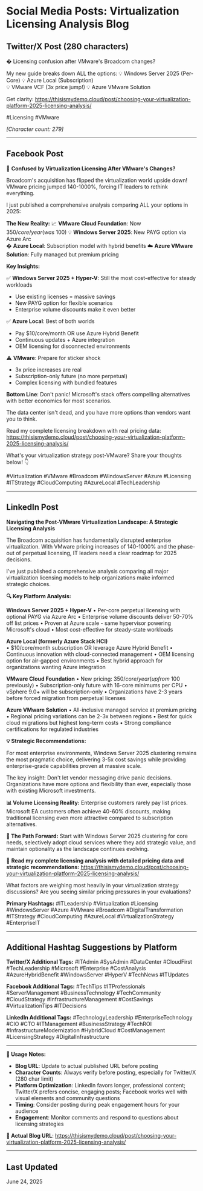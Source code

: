 # Social Media Posts: Virtualization Licensing Analysis Blog

## Twitter/X Post (280 characters)

� Licensing confusion after VMware's Broadcom changes? 

My new guide breaks down ALL the options:
💡 Windows Server 2025 (Per-Core)
💡 Azure Local (Subscription)  
💡 VMware VCF (3x price jump!)
💡 Azure VMware Solution

Get clarity: https://thisismydemo.cloud/post/choosing-your-virtualization-platform-2025-licensing-analysis/

#Licensing #VMware

*[Character count: 279]*

---

## Facebook Post

🎯 **Confused by Virtualization Licensing After VMware's Changes?**

Broadcom's acquisition has flipped the virtualization world upside down! VMware pricing jumped 140-1000%, forcing IT leaders to rethink everything.

I just published a comprehensive analysis comparing ALL your options in 2025:

**The New Reality:**
📈 **VMware Cloud Foundation**: Now $350/core/year (was ~$100)
💡 **Windows Server 2025**: New PAYG option via Azure Arc  
� **Azure Local**: Subscription model with hybrid benefits
☁️ **Azure VMware Solution**: Fully managed but premium pricing

**Key Insights:**

✅ **Windows Server 2025 + Hyper-V**: Still the most cost-effective for steady workloads
- Use existing licenses = massive savings
- New PAYG option for flexible scenarios
- Enterprise volume discounts make it even better

✅ **Azure Local**: Best of both worlds
- Pay $10/core/month OR use Azure Hybrid Benefit
- Continuous updates + Azure integration
- OEM licensing for disconnected environments

⚠️ **VMware**: Prepare for sticker shock
- 3x price increases are real
- Subscription-only future (no more perpetual)
- Complex licensing with bundled features

**Bottom Line**: Don't panic! Microsoft's stack offers compelling alternatives with better economics for most scenarios.

The data center isn't dead, and you have more options than vendors want you to think.

Read my complete licensing breakdown with real pricing data: https://thisismydemo.cloud/post/choosing-your-virtualization-platform-2025-licensing-analysis/

What's your virtualization strategy post-VMware? Share your thoughts below! 👇

#Virtualization #VMware #Broadcom #WindowsServer #Azure #Licensing #ITStrategy #CloudComputing #AzureLocal #TechLeadership

---

## LinkedIn Post

**Navigating the Post-VMware Virtualization Landscape: A Strategic Licensing Analysis**

The Broadcom acquisition has fundamentally disrupted enterprise virtualization. With VMware pricing increases of 140-1000% and the phase-out of perpetual licensing, IT leaders need a clear roadmap for 2025 decisions.

I've just published a comprehensive analysis comparing all major virtualization licensing models to help organizations make informed strategic choices.

**🔍 Key Platform Analysis:**

**Windows Server 2025 + Hyper-V**
• Per-core perpetual licensing with optional PAYG via Azure Arc
• Enterprise volume discounts deliver 50-70% off list prices
• Proven at Azure scale - same hypervisor powering Microsoft's cloud
• Most cost-effective for steady-state workloads

**Azure Local (formerly Azure Stack HCI)**  
• $10/core/month subscription OR leverage Azure Hybrid Benefit
• Continuous innovation with cloud-connected management
• OEM licensing option for air-gapped environments
• Best hybrid approach for organizations wanting Azure integration

**VMware Cloud Foundation**
• New pricing: $350/core/year (up from ~$100 previously)
• Subscription-only future with 16-core minimums per CPU
• vSphere 9.0+ will be subscription-only
• Organizations have 2-3 years before forced migration from perpetual licenses

**Azure VMware Solution**
• All-inclusive managed service at premium pricing
• Regional pricing variations can be 2-3x between regions
• Best for quick cloud migrations but highest long-term costs
• Strong compliance certifications for regulated industries

**💡 Strategic Recommendations:**

For most enterprise environments, Windows Server 2025 clustering remains the most pragmatic choice, delivering 3-5x cost savings while providing enterprise-grade capabilities proven at massive scale.

The key insight: Don't let vendor messaging drive panic decisions. Organizations have more options and flexibility than ever, especially those with existing Microsoft investments.

**📊 Volume Licensing Reality:**
Enterprise customers rarely pay list prices. Microsoft EA customers often achieve 40-60% discounts, making traditional licensing even more attractive compared to subscription alternatives.

**🎯 The Path Forward:**
Start with Windows Server 2025 clustering for core needs, selectively adopt cloud services where they add strategic value, and maintain optionality as the landscape continues evolving.

📖 **Read my complete licensing analysis with detailed pricing data and strategic recommendations:**
<https://thisismydemo.cloud/post/choosing-your-virtualization-platform-2025-licensing-analysis/>

What factors are weighing most heavily in your virtualization strategy discussions? Are you seeing similar pricing pressures in your evaluations?

**Primary Hashtags:**
#ITLeadership #Virtualization #Licensing #WindowsServer #Azure #VMware #Broadcom #DigitalTransformation #ITStrategy #CloudComputing #AzureLocal #VirtualizationStrategy #EnterpriseIT

---

## Additional Hashtag Suggestions by Platform

**Twitter/X Additional Tags:**
#ITAdmin #SysAdmin #DataCenter #CloudFirst #TechLeadership #Microsoft #Enterprise #CostAnalysis #AzureHybridBenefit #WindowsServer #HyperV #TechNews #ITUpdates

**Facebook Additional Tags:**
#TechTips #ITProfessionals #ServerManagement #BusinessTechnology #TechCommunity #CloudStrategy #InfrastructureManagement #CostSavings #VirtualizationTips #ITDecisions

**LinkedIn Additional Tags:**
#TechnologyLeadership #EnterpriseTechnology #CIO #CTO #ITManagement #BusinessStrategy #TechROI #InfrastructureModernization #HybridCloud #CostManagement #LicensingStrategy #DigitalInfrastructure

---

**📝 Usage Notes:**

- **Blog URL**: Update to actual published URL before posting
- **Character Counts**: Always verify before posting, especially for Twitter/X (280 char limit)
- **Platform Optimization**: LinkedIn favors longer, professional content; Twitter/X prefers concise, engaging posts; Facebook works well with visual elements and community questions
- **Timing**: Consider posting during peak engagement hours for your audience
- **Engagement**: Monitor comments and respond to questions about licensing strategies

**🔗 Actual Blog URL**:
<https://thisismydemo.cloud/post/choosing-your-virtualization-platform-2025-licensing-analysis/>

---

## Last Updated

June 24, 2025